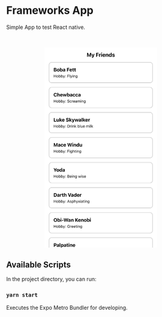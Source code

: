 # Frameworks App

Simple App to test React native.

<br/>
<p align="center">
  <img width="300" height="auto" src="screenShot1.png">
</p>

## Available Scripts

In the project directory, you can run:

### `yarn start`

Executes the Expo Metro Bundler for developing.

